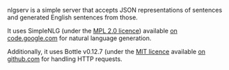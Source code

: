 nlgserv is a simple server that accepts JSON representations of sentences and generated English sentences from those.

It uses SimpleNLG (under the [MPL 2.0 licence](https://www.mozilla.org/MPL/)) available [on code.google.com](https://code.google.com/p/simplenlg/) for natural language generation.

Additionally, it uses Bottle v0.12.7 (under the [MIT licence](https://github.com/defnull/bottle/blob/0.12.7/LICENSE) available [on github.com](https://github.com/defnull/bottle/tree/0.12.7) for handling HTTP requests.